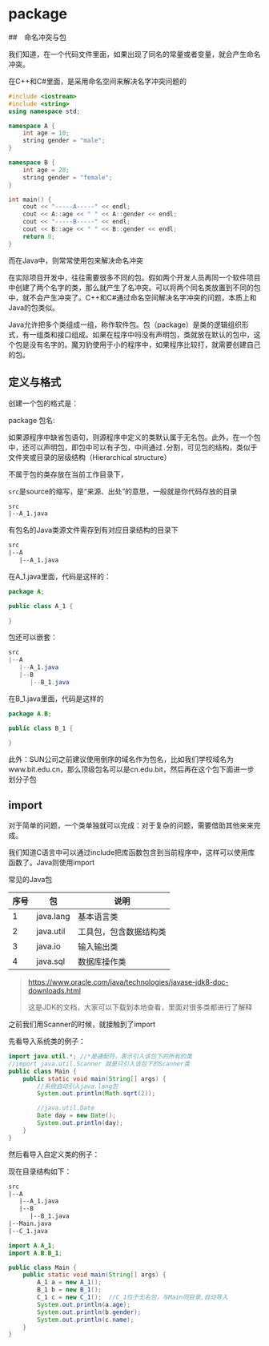 # package

##　命名冲突与包

我们知道，在一个代码文件里面，如果出现了同名的常量或者变量，就会产生命名冲突。

在C++和C#里面，是采用命名空间来解决名字冲突问题的

```c++
#include <iostream>
#include <string>
using namespace std;

namespace A {
    int age = 18;
    string gender = "male"; 
}

namespace B {
    int age = 20;
    string gender = "female";
}

int main() {
    cout << "-----A-----" << endl;
    cout << A::age << " " << A::gender << endl;
    cout << "-----B-----" << endl;
    cout << B::age << " " << B::gender << endl;
    return 0;
}
```



而在Java中，则常常使用包来解决命名冲突

在实际项目开发中，往往需要很多不同的包。假如两个开发人员再同一个软件项目中创建了两个名字的类，那么就产生了名冲突。可以将两个同名类放置到不同的包中，就不会产生冲突了。C++和C#通过命名空间解决名字冲突的问题，本质上和Java的包类似。

Java允许把多个类组成一组，称作软件包。包（package）是类的逻辑组织形式，有一组类和接口组成。如果在程序中吗没有声明包，类就放在默认的包中，这个包是没有名字的。魔刃豹使用于小的程序中，如果程序比较打，就需要创建自己的包。

## 定义与格式

创建一个包的格式是：

package 包名:

如果源程序中缺省包语句，则源程序中定义的类默认属于无名包。此外，在一个包中，还可以声明包，即包中可以有子包，中间通过`.`分割，可见包的结构，类似于文件夹或目录的层级结构（Hierarchical structure）



不属于包的类存放在当前工作目录下，

`src`是source的缩写，是“来源、出处”的意思，一般就是你代码存放的目录

```html
src
|--A_1.java
```



有包名的Java类源文件需存到有对应目录结构的目录下

```html
src
|--A
   |--A_1.java
```

在A_1.java里面，代码是这样的：

```java
package A;

public class A_1 {
    
}
```



包还可以嵌套：

```java
src
|--A
   |--A_1.java
   |--B
      |--B_1.java
```

在B_1.java里面，代码是这样的

```java
package A.B;

public class B_1 {
    
}
```



此外：SUN公司之前建议使用倒序的域名作为包名，比如我们学校域名为www.bit.edu.cn，那么顶级包名可以是cn.edu.bit，然后再在这个包下面进一步划分子包



## import

对于简单的问题，一个类单独就可以完成：对于复杂的问题，需要借助其他来来完成。

我们知道C语言中可以通过include把库函数包含到当前程序中，这样可以使用库函数了。Java则使用import

常见的Java包

| 序号 | 包        | 说明                   |
| ---- | --------- | ---------------------- |
| 1    | java.lang | 基本语言类             |
| 2    | java.util | 工具包，包含数据结构类 |
| 3    | java.io   | 输入输出类             |
| 4    | java.sql  | 数据库操作类           |

> https://www.oracle.com/java/technologies/javase-jdk8-doc-downloads.html
>
> 这是JDK的文档，大家可以下载到本地查看，里面对很多类都进行了解释



之前我们用Scanner的时候，就接触到了import

先看导入系统类的例子：

```java
import java.util.*; //*是通配符，表示引入该包下的所有的类
//import java.util.Scanner 就是只引入该包下的Scanner类
public class Main {
    public static void main(String[] args) {
        //系统自动引入java.lang包
        System.out.println(Math.sqrt(2));

        //java.util.Date
        Date day = new Date();
        System.out.println(day);
    }
}
```

然后看导入自定义类的例子：

现在目录结构如下：

```html
src
|--A
   |--A_1.java
   |--B
      |--B_1.java
|--Main.java
|--C_1.java
```



```java
import A.A_1;
import A.B.B_1;

public class Main {
    public static void main(String[] args) {
        A_1 a = new A_1();
        B_1 b = new B_1();
        C_1 c = new C_1();	//C_1位于无名包，与Main同目录,自动导入
        System.out.println(a.age);
        System.out.println(b.gender);
        System.out.println(c.name);
    }
}
```

